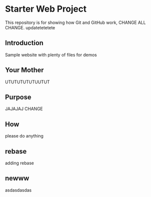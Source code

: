 # Starter Web Project

This repository is for showing how Git and GitHub work, CHANGE ALL CHANGE. updatetetetete

## Introduction

Sample website with plenty of files for demos

## Your Mother
UTUTUTUTUTUUTUT
## Purpose
JAJAJAJ CHANGE
## How

please do anything

## rebase
adding rebase

## newww
asdasdasdas